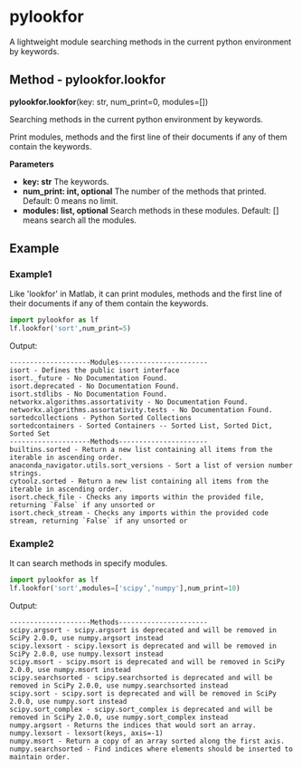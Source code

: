 # pylookfor
A lightweight module searching methods in the current python environment by keywords.

## Method - pylookfor.lookfor
**pylookfor.lookfor**(key: str, num_print=0, modules=[])

Searching methods in the current python environment by keywords.

Print modules, methods and the first line of their documents if any of them contain the keywords.

**Parameters**
* **key: str**
    The keywords.
* **num_print: int, optional**
    The number of the methods that printed.
    Default: 0 means no limit.
* **modules: list, optional**
    Search methods in these modules.
    Default: [] means search all the modules.

## Example
### Example1
Like 'lookfor' in Matlab, it can print modules, methods and the first line of their documents if any of them contain the keywords.
```python
import pylookfor as lf
lf.lookfor('sort',num_print=5)
```
Output:
```
--------------------Modules----------------------
isort - Defines the public isort interface
isort._future - No Documentation Found.
isort.deprecated - No Documentation Found.
isort.stdlibs - No Documentation Found.
networkx.algorithms.assortativity - No Documentation Found.
networkx.algorithms.assortativity.tests - No Documentation Found.
sortedcollections - Python Sorted Collections
sortedcontainers - Sorted Containers -- Sorted List, Sorted Dict, Sorted Set
--------------------Methods----------------------
builtins.sorted - Return a new list containing all items from the iterable in ascending order.
anaconda_navigator.utils.sort_versions - Sort a list of version number strings.
cytoolz.sorted - Return a new list containing all items from the iterable in ascending order.
isort.check_file - Checks any imports within the provided file, returning `False` if any unsorted or
isort.check_stream - Checks any imports within the provided code stream, returning `False` if any unsorted or
``` 
### Example2
It can search methods in specify modules.
```python
import pylookfor as lf
lf.lookfor('sort',modules=['scipy‘,’numpy'],num_print=10)
``` 
Output:
```
--------------------Methods----------------------
scipy.argsort - scipy.argsort is deprecated and will be removed in SciPy 2.0.0, use numpy.argsort instead
scipy.lexsort - scipy.lexsort is deprecated and will be removed in SciPy 2.0.0, use numpy.lexsort instead
scipy.msort - scipy.msort is deprecated and will be removed in SciPy 2.0.0, use numpy.msort instead
scipy.searchsorted - scipy.searchsorted is deprecated and will be removed in SciPy 2.0.0, use numpy.searchsorted instead
scipy.sort - scipy.sort is deprecated and will be removed in SciPy 2.0.0, use numpy.sort instead
scipy.sort_complex - scipy.sort_complex is deprecated and will be removed in SciPy 2.0.0, use numpy.sort_complex instead
numpy.argsort - Returns the indices that would sort an array.
numpy.lexsort - lexsort(keys, axis=-1)
numpy.msort - Return a copy of an array sorted along the first axis.
numpy.searchsorted - Find indices where elements should be inserted to maintain order.
```